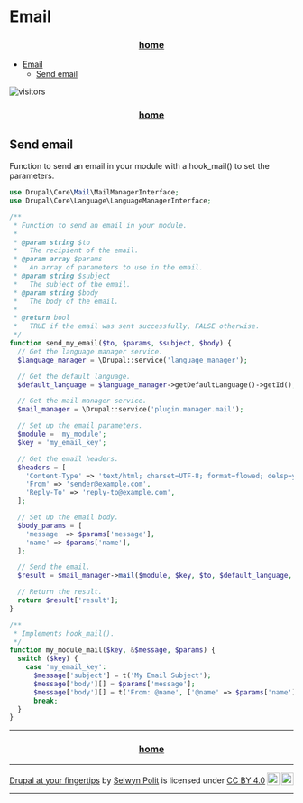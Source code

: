 # Email

<h3 style="text-align: center;">
<a href="/d9book">home</a>
</h3>

- [Email](#email)
  - [Send email](#send-email)

![visitors](https://page-views.glitch.me/badge?page_id=selwynpolit.d9book-gh-pages-email)

<h3 style="text-align: center;">
<a href="/d9book">home</a>
</h3>

## Send email

Function to send an email in your module with a hook_mail() to set the parameters.

```php
use Drupal\Core\Mail\MailManagerInterface;
use Drupal\Core\Language\LanguageManagerInterface;

/**
 * Function to send an email in your module.
 *
 * @param string $to
 *   The recipient of the email.
 * @param array $params
 *   An array of parameters to use in the email.
 * @param string $subject
 *   The subject of the email.
 * @param string $body
 *   The body of the email.
 *
 * @return bool
 *   TRUE if the email was sent successfully, FALSE otherwise.
 */
function send_my_email($to, $params, $subject, $body) {
  // Get the language manager service.
  $language_manager = \Drupal::service('language_manager');

  // Get the default language.
  $default_language = $language_manager->getDefaultLanguage()->getId();

  // Get the mail manager service.
  $mail_manager = \Drupal::service('plugin.manager.mail');

  // Set up the email parameters.
  $module = 'my_module';
  $key = 'my_email_key';

  // Get the email headers.
  $headers = [
    'Content-Type' => 'text/html; charset=UTF-8; format=flowed; delsp=yes',
    'From' => 'sender@example.com',
    'Reply-To' => 'reply-to@example.com',
  ];

  // Set up the email body.
  $body_params = [
    'message' => $params['message'],
    'name' => $params['name'],
  ];

  // Send the email.
  $result = $mail_manager->mail($module, $key, $to, $default_language, $body_params, NULL, TRUE, $headers);

  // Return the result.
  return $result['result'];
}

/**
 * Implements hook_mail().
 */
function my_module_mail($key, &$message, $params) {
  switch ($key) {
    case 'my_email_key':
      $message['subject'] = t('My Email Subject');
      $message['body'][] = $params['message'];
      $message['body'][] = t('From: @name', ['@name' => $params['name']]);
      break;
  }
}
```

--- 

<h3 style="text-align: center;">
<a href="/d9book">home</a>
</h3>

---

<p xmlns:cc="http://creativecommons.org/ns#" xmlns:dct="http://purl.org/dc/terms/"><a property="dct:title" rel="cc:attributionURL" href="https://selwynpolit.github.io/d9book/index.html">Drupal at your fingertips</a> by <a rel="cc:attributionURL dct:creator" property="cc:attributionName" href="https://www.drupal.org/u/selwynpolit">Selwyn Polit</a> is licensed under <a href="http://creativecommons.org/licenses/by/4.0/?ref=chooser-v1" target="_blank" rel="license noopener noreferrer" style="display:inline-block;">CC BY 4.0<img style="height:22px!important;margin-left:3px;vertical-align:text-bottom;" src="https://mirrors.creativecommons.org/presskit/icons/cc.svg?ref=chooser-v1"><img style="height:22px!important;margin-left:3px;vertical-align:text-bottom;" src="https://mirrors.creativecommons.org/presskit/icons/by.svg?ref=chooser-v1"></a></p>

---
<script src="https://giscus.app/client.js"
        data-repo="selwynpolit/d9book"
        data-repo-id="MDEwOlJlcG9zaXRvcnkzMjUxNTQ1Nzg="
        data-category="Q&A"
        data-category-id="MDE4OkRpc2N1c3Npb25DYXRlZ29yeTMyMjY2NDE4"
        data-mapping="title"
        data-strict="0"
        data-reactions-enabled="1"
        data-emit-metadata="0"
        data-input-position="bottom"
        data-theme="preferred_color_scheme"
        data-lang="en"
        crossorigin="anonymous"
        async>
</script>